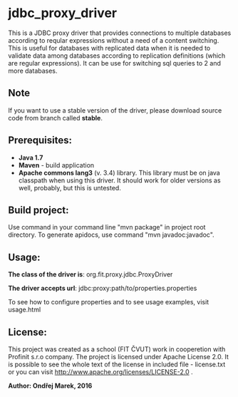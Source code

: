 # jdbc_proxy_driver
This is a JDBC proxy driver that provides connections to multiple databases according to reqular expressions without a need of a content switching. This is useful for databases with replicated data when it is needed to validate data among databases according to replication definitions (which are regular expressions). It can be use for switching sql queries to 2 and more databases.

## Note
If you want to use a stable version of the driver, please download source code from branch called **stable**.

## Prerequisites:
* **Java 1.7**
* **Maven** - build application
* **Apache commons lang3** (v. 3.4) library. This library must be on java classpath when using this driver. It should work for older versions as well, probably, but this is untested.

## Build project:
Use command in your command line "mvn package" in project root directory. To generate apidocs, use command "mvn javadoc:javadoc".

## Usage:
**The class of the driver is**: org.fit.proxy.jdbc.ProxyDriver

**The driver accepts url**: jdbc:proxy:path/to/properties.properties

To see how to configure properties and to see usage examples, visit usage.html

## License:
This project was created as a school (FIT ČVUT) work in cooperetion with Profinit s.r.o company. The project is licensed under Apache License 2.0. It is possible to see the whole text of the license in included file - license.txt or you can visit http://www.apache.org/licenses/LICENSE-2.0 .

**Author: Ondřej Marek, 2016**
